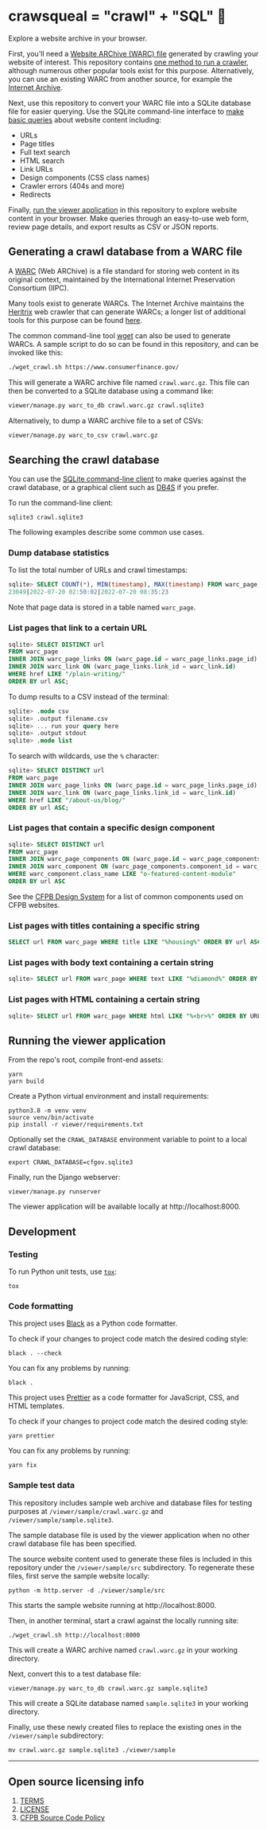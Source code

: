 # crawsqueal = "crawl" + "SQL" 🦜

Explore a website archive in your browser.

First, you'll need a
[Website ARChive (WARC) file](https://archive-it.org/blog/post/the-stack-warc-file/)
generated by crawling your website of interest. This repository contains
[one method to run a crawler](#generating-a-crawl-database-from-a-warc-file),
although numerous other popular tools exist for this purpose. Alternatively,
you can use an existing WARC from another source, for example the
[Internet Archive](https://archive.org/search.php?query=mediatype%3A%28web%29).

Next, use this repository to convert your WARC file into a SQLite database file
for easier querying. Use the SQLite command-line interface to
[make basic queries](#searching-the-crawl-database)
about website content including:

- URLs
- Page titles
- Full text search
- HTML search
- Link URLs
- Design components (CSS class names)
- Crawler errors (404s and more)
- Redirects

Finally,
[run the viewer application](#running-the-viewer-application)
in this repository to explore website content in your browser.
Make queries through an easy-to-use web form, review page details,
and export results as CSV or JSON reports.

## Generating a crawl database from a WARC file

A [WARC](https://archive-it.org/blog/post/the-stack-warc-file/)
(Web ARChive) is a file standard for storing web content in its original context,
maintained by the International Internet Preservation Consortium (IIPC).

Many tools exist to generate WARCs.
The Internet Archive maintains the
[Heritrix](https://github.com/internetarchive/heritrix3) web crawler that can generate WARCs;
a longer list of additional tools for this purpose can be found
[here](http://dhamaniasad.github.io/WARCTools/).

The common command-line tool
[wget](https://wiki.archiveteam.org/index.php/Wget_with_WARC_output)
can also be used to generate WARCs. A sample script to do so can be found in this repository,
and can be invoked like this:

```sh
./wget_crawl.sh https://www.consumerfinance.gov/
```

This will generate a WARC archive file named `crawl.warc.gz`.
This file can then be converted to a SQLite database using a command like:

```sh
viewer/manage.py warc_to_db crawl.warc.gz crawl.sqlite3
```

Alternatively, to dump a WARC archive file to a set of CSVs:

```sh
viewer/manage.py warc_to_csv crawl.warc.gz
```

## Searching the crawl database

You can use the
[SQLite command-line client](https://www.sqlite.org/cli.html)
to make queries against the crawl database,
or a graphical client such as [DB4S](https://github.com/sqlitebrowser/sqlitebrowser) if you prefer.

To run the command-line client:

```
sqlite3 crawl.sqlite3
```

The following examples describe some common use cases.

### Dump database statistics

To list the total number of URLs and crawl timestamps:

```sql
sqlite> SELECT COUNT(*), MIN(timestamp), MAX(timestamp) FROM warc_page;
23049|2022-07-20 02:50:02|2022-07-20 08:35:23
```

Note that page data is stored in a table named `warc_page`.

### List pages that link to a certain URL

```sql
sqlite> SELECT DISTINCT url
FROM warc_page
INNER JOIN warc_page_links ON (warc_page.id = warc_page_links.page_id)
INNER JOIN warc_link ON (warc_page_links.link_id = warc_link.id)
WHERE href LIKE "/plain-writing/"
ORDER BY url ASC;
```

To dump results to a CSV instead of the terminal:

```sql
sqlite> .mode csv
sqlite> .output filename.csv
sqlite> ... run your query here
sqlite> .output stdout
sqlite> .mode list
```

To search with wildcards, use the `%` character:

```sql
sqlite> SELECT DISTINCT url
FROM warc_page
INNER JOIN warc_page_links ON (warc_page.id = warc_page_links.page_id)
INNER JOIN warc_link ON (warc_page_links.link_id = warc_link.id)
WHERE href LIKE "/about-us/blog/"
ORDER BY url ASC;
```

### List pages that contain a specific design component

```sql
sqlite> SELECT DISTINCT url
FROM warc_page
INNER JOIN warc_page_components ON (warc_page.id = warc_page_components.page_id)
INNER JOIN warc_component ON (warc_page_components.component_id = warc_component.id)
WHERE warc_component.class_name LIKE "o-featured-content-module"
ORDER BY url ASC
```

See the [CFPB Design System](https://cfpb.github.io/design-system/)
for a list of common components used on CFPB websites.

### List pages with titles containing a specific string

```sql
SELECT url FROM warc_page WHERE title LIKE "%housing%" ORDER BY url ASC;
```

### List pages with body text containing a certain string

```sql
sqlite> SELECT url FROM warc_page WHERE text LIKE "%diamond%" ORDER BY URL asc;
```

### List pages with HTML containing a certain string

```sql
sqlite> SELECT url FROM warc_page WHERE html LIKE "%<br>%" ORDER BY URL asc;
```

## Running the viewer application

From the repo's root, compile front-end assets:

```
yarn
yarn build
```

Create a Python virtual environment and install requirements:

```
python3.8 -m venv venv
source venv/bin/activate
pip install -r viewer/requirements.txt
```

Optionally set the `CRAWL_DATABASE` environment variable to point to a local crawl database:

```
export CRAWL_DATABASE=cfgov.sqlite3
```

Finally, run the Django webserver:

```
viewer/manage.py runserver
```

The viewer application will be available locally at http://localhost:8000.

## Development

### Testing

To run Python unit tests, use [`tox`](https://tox.wiki/en/latest/):

```
tox
```

### Code formatting

This project uses [Black](https://github.com/psf/black) as a Python code formatter.

To check if your changes to project code match the desired coding style:

```
black . --check
```

You can fix any problems by running:

```
black .
```

This project uses [Prettier](https://prettier.io/) as a code formatter
for JavaScript, CSS, and HTML templates.

To check if your changes to project code match the desired coding style:

```
yarn prettier
```

You can fix any problems by running:

```
yarn fix
```

### Sample test data

This repository includes sample web archive and database files for testing
purposes at `/viewer/sample/crawl.warc.gz` and `/viewer/sample/sample.sqlite3`.

The sample database file is used by the viewer application when no other crawl
database file has been specified.

The source website content used to generate these files is included in this repository
under the `/viewer/sample/src` subdirectory.
To regenerate these files, first serve the sample website locally:

```
python -m http.server -d ./viewer/sample/src
```

This starts the sample website running at http://localhost:8000.

Then, in another terminal, start a crawl against the locally running site:

```
./wget_crawl.sh http://localhost:8000
```

This will create a WARC archive named `crawl.warc.gz` in your working directory.

Next, convert this to a test database file:

```
viewer/manage.py warc_to_db crawl.warc.gz sample.sqlite3
```

This will create a SQLite database named `sample.sqlite3` in your working directory.

Finally, use these newly created files to replace the existing ones in the `/viewer/sample` subdirectory:

```
mv crawl.warc.gz sample.sqlite3 ./viewer/sample
```

----

## Open source licensing info
1. [TERMS](TERMS.md)
2. [LICENSE](LICENSE)
3. [CFPB Source Code Policy](https://github.com/cfpb/source-code-policy/)
